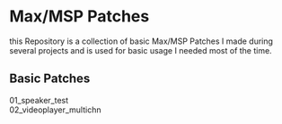 # Max/MSP Patches

this Repository is a collection of basic Max/MSP Patches I made during several projects and is used for basic usage I needed most of the time.

## Basic Patches
01_speaker_test  
02_videoplayer_multichn


